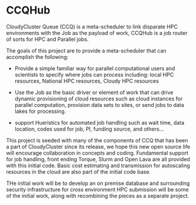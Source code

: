 # CCQHub
CloudyCluster Queue (CCQ) is a meta-scheduler to link disparate HPC environments with the Job as the payload of work, CCQHub is a job router of sorts for HPC and Parallel jobs.

The goals of this project are to provide a meta-scheduler that can accomplish the following:

- Provide a simple familiar way for parallel computational users and scientists to specify where jobs can process including: local HPC resources, National HPC resources, Cloudy HPC resources

- Use the Job as the basic driver or element of work that can drive dynamic provisioning of cloud resources such as cloud instances for parallel computation, provision data sets to sites, or send jobs to data lakes for processing.

- support Hueristics for automated job handling such as wait time, data location, codes used for job, PI, funding source, and others...

This project is seeded with many of the components of CCQ that has been a part of CloudyCluster since its release, we hope this new open source life will encourage collaboration in concepts and coding.   Fundamental support for job handling, front ending Torque, Slurm and Open Lava are all provided with this initial code.   Basic cost estimating and transmission for autoscaling resources in the cloud are also part of the initial code base.

THe initial work will be to develop an on premise database and surrounding security infrastructure for cross environment HPC submission will be some of the initial work, along with recombining the pieces as a separate project.
